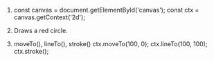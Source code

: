 1. const canvas = document.getElementById('canvas');
const ctx = canvas.getContext('2d');

2. Draws a red circle.

3. moveTo(), lineTo(), stroke()
ctx.moveTo(100, 0);
ctx.lineTo(100, 100);
ctx.stroke();